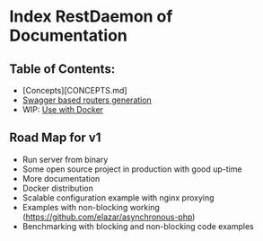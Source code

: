 # Index RestDaemon of Documentation

## Table of Contents:
- [Concepts][CONCEPTS.md]
- [Swagger based routers generation](SWAGGER.md)
- WIP: [Use with Docker](DOCKER.md)

## Road Map for v1

- Run server from binary
- Some open source project in production with good up-time 
- More documentation
- Docker distribution
- Scalable configuration example with nginx proxying
- Examples with non-blocking working (https://github.com/elazar/asynchronous-php)
- Benchmarking with blocking and non-blocking code examples 
